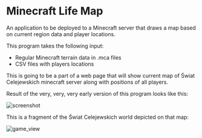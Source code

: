 # Minecraft Life Map

An application to be deployed to a Minecraft server that draws a map based on current region data and player locations.

This program takes the following input:
- Regular Minecraft terrain data in .mca files
- CSV files with players locations

This is going to be a part of a web page that will show current map of Świat Celejewskich minecraft server along with positions of all players.

Result of the very, very, very early version of this program looks like this:

![screenshot](https://raw.githubusercontent.com/SebastianCelejewski/MinecraftLifeMap/master/doc/screenshot.jpeg)

This is a fragment of the Świat Celejewskich world depicted on that map:

![game_view](https://raw.githubusercontent.com/SebastianCelejewski/MinecraftLifeMap/master/doc/game_view.jpeg)
